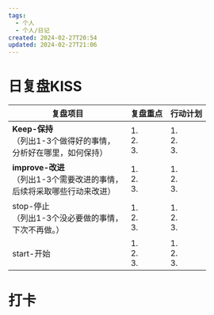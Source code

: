 ```yaml
---
tags:
  - 个人
  - 个人/日记
created: 2024-02-27T20:54
updated: 2024-02-27T21:06
---
```



# 日复盘KISS
| 复盘项目                                                 | 复盘重点              | 行动计划              |
| ---------------------------------------------------- | ----------------- | ----------------- |
| **Keep-保持**<br>（列出1-3个做得好的事情，<br>   分析好在哪里，如何保持）     | 1.  <br>2. <br>3. | 1.  <br>2. <br>3. |
| **improve-改进**<br>（列出1-3个需要改进的事情，<br>  后续将采取哪些行动来改进） | 1.  <br>2. <br>3. | 1.  <br>2. <br>3. |
| stop-停止<br>（列出1-3个没必要做的事情，<br>下次不再做。）                | 1.  <br>2. <br>3. | 1.  <br>2. <br>3. |
| start-开始                                             | 1.  <br>2. <br>3. | 1.  <br>2. <br>3. |


# 打卡

